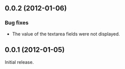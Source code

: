 ## 0.0.2 (2012-01-06)

### Bug fixes

* The value of the textarea fields were not displayed.

## 0.0.1 (2012-01-05)

Initial release.
